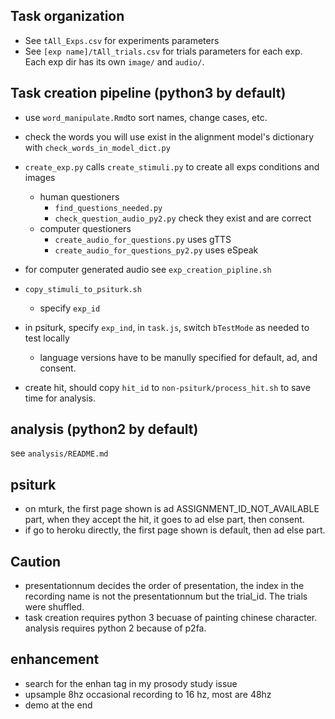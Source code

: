 ## Task organization
+ See `tAll_Exps.csv` for experiments parameters
+ See `[exp name]/tAll_trials.csv` for trials parameters for each exp. Each exp dir has its own `image/` and `audio/`.

## Task creation pipeline (python3 by default)
+ use `word_manipulate.Rmd`to sort names, change cases, etc.
+ check the words you will use exist in the alignment model's dictionary with `check_words_in_model_dict.py`
+ `create_exp.py` calls `create_stimuli.py` to create all exps conditions and images
  + human questioners
    + `find_questions_needed.py`
    + `check_question_audio_py2.py` check they exist and are correct
  + computer questioners
    + `create_audio_for_questions.py` uses gTTS
    + `create_audio_for_questions_py2.py` uses eSpeak

+ for computer generated audio see `exp_creation_pipline.sh`


+ `copy_stimuli_to_psiturk.sh`
  + specify `exp_id`
+ in psiturk, specify `exp_ind`, in `task.js`, switch `bTestMode` as needed to test locally
  + language versions have to be manully specified for default, ad, and consent.
+ create hit, should copy `hit_id` to `non-psiturk/process_hit.sh` to save time for analysis.

## analysis (python2 by default)
see `analysis/README.md`

## psiturk
* on mturk, the first page shown is ad ASSIGNMENT_ID_NOT_AVAILABLE part, when they accept the hit, it goes to ad else part, then consent.
* if go to heroku directly, the first page shown is default, then ad else part.

## Caution
+ presentationnum decides the order of presentation, the index in the recording name is not the presentationnum but the trial_id. The trials were shuffled.
+ task creation requires python 3 becuase of painting chinese character. analysis requires python 2 because of p2fa.

## enhancement
+ search for the enhan tag in my prosody study issue
+ upsample 8hz occasional recording to 16 hz, most are 48hz
+ demo at the end
